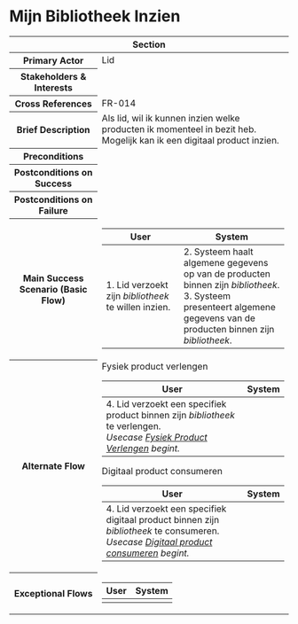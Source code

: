 # Mijn Bibliotheek Inzien
<table> 
    <thead>
        <tr>
            <th scope="col" colspan="2">Section</th>
        </tr>
    </thead>
    <tbody>
        <tr>
            <th scope="row">Primary Actor</th>
            <td>Lid</td>
        </tr>
        <tr>
            <th scope="row">Stakeholders & Interests</th>
            <td></td>
        </tr>
        <tr>
            <th scope="row">Cross References</th>
            <td>FR-014</td>
        </tr>
        <tr>
            <th scope="row">Brief Description</th>
            <td>Als lid, wil ik kunnen inzien welke producten ik momenteel in bezit heb. Mogelijk kan ik een digitaal product inzien.</td>
        </tr>
        <tr>
            <th scope="row">Preconditions</th>
            <td></td>
        </tr>
        <tr>
            <th scope="row">Postconditions on Success</th>
            <td></td>
        </tr>
        <tr>
            <th scope="row">Postconditions on Failure</th>
            <td></td>
        </tr>
        <tr>
            <th scope="row">Main Success Scenario (Basic Flow)</th>
            <td>
                <table>
                    <thead>
                        <tr>
                            <th scope="col">User</th>
                            <th scope="col">System</th>
                        </tr>
                    </thead>
                    <tbody>
                        <tr>
                            <td>1. Lid verzoekt zijn <em>bibliotheek</em> te willen inzien.</td>
                            <td>
                                2. Systeem haalt algemene gegevens op van de producten binnen zijn <em>bibliotheek</em>.<br>
                                3. Systeem presenteert algemene gegevens van de producten binnen zijn <em>bibliotheek</em>.<br>
                            </td>
                        </tr>
                    </tbody>
                </table>
            </td>
        </tr>
        <tr>
            <th scope="row">Alternate Flow</th>
            <td>
                <div>Fysiek product verlengen</div>           
                <table>
                    <thead>
                        <tr>
                            <th scope="col">User</th>
                            <th scope="col">System</th>
                        </tr>
                    </thead>
                    <tbody> 
                        <tr>
                            <td>
                                4. Lid verzoekt een specifiek product binnen zijn <em>bibliotheek</em> te verlengen.<br>
                                <em>Usecase <a href="./fysiek-product-verlengen.md">Fysiek Product Verlengen</a> begint.</em>
                            </td>
                            <td></td>
                        </tr>
                    </tbody>
                </table>
                <div>Digitaal product consumeren</div>           
                <table>
                    <thead>
                        <tr>
                            <th scope="col">User</th>
                            <th scope="col">System</th>
                        </tr>
                    </thead>
                    <tbody> 
                        <tr>
                            <td>
                                4. Lid verzoekt een specifiek digitaal product binnen zijn <em>bibliotheek</em> te consumeren.<br>
                                <em>Usecase <a href="./digitaal-product-consumeren.md">Digitaal product consumeren</a> begint.</em>
                            </td>
                            <td></td>
                        </tr>
                    </tbody>
                </table>
            </td>
        </tr>
        <tr>
            <th scope="row">Exceptional Flows</th>
            <td>
                <div> </div>           
                <table>
                    <thead>
                        <tr>
                            <th scope="col">User</th>
                            <th scope="col">System</th>
                        </tr>
                    </thead>
                    <tbody> 
                        <tr>
                            <td></td>
                            <td></td>
                        </tr>
                    </tbody>
                </table>
            </td>
        </tr>
    </tbody>
</table>
